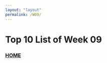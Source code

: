 ```yaml
---
layout: "layout"
permalink: /W09/
---
```


# Top 10 List of Week 09

### [HOME](https://github.com/Theophilus-Lukas/)